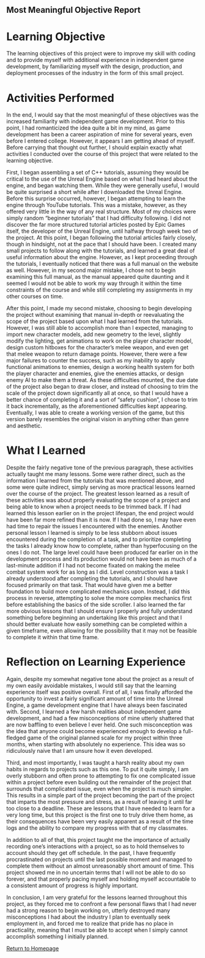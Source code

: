 ## Most Meaningful Objective Report

# Learning Objective
The learning objectives of this project were to improve my skill with coding and to provide myself with additional experience in independent game development, by familiarizing myself with the design, production, and deployment processes of the industry in the form of this small project.

# Activities Performed

In the end, I would say that the most meaningful of these objectives was the increased familiarity with independent game development. Prior to this point, I had romanticized the idea quite a bit in my mind, as game development has been a career aspiration of mine for several years, even before I entered college. However, it appears I am getting ahead of myself. Before carrying that thought out further, I should explain exactly what activities I conducted over the course of this project that were related to the learning objective.

First, I began assembling a set of C++ tutorials, assuming they would be critical to the use of the Unreal Engine based on what I had heard about the engine, and began watching them. While they were generally useful, I would be quite surprised a short while after I downloaded the Unreal Engine. Before this surprise occurred, however, I began attempting to learn the engine through YouTube tutorials. This was a mistake, however, as they offered very little in the way of any real structure. Most of my choices were simply random “beginner tutorials” that I had difficulty following. I did not discover the far more structured tutorial articles posted by Epic Games itself, the developer of the Unreal Engine, until halfway through week two of the project. At this point, I began following the tutorial articles fairly closely, though in hindsight, not at the pace that I should have been. I created many small projects to follow along with the tutorials, and learned a great deal of useful information about the engine. However, as I kept proceeding through the tutorials, I eventually noticed that there was a full manual on the website as well. However, in my second major mistake, I chose not to begin examining this full manual, as the manual appeared quite daunting and it seemed I would not be able to work my way through it within the time constraints of the course and while still completing my assignments in my other courses on time.

After this point, I made my second mistake, choosing to begin developing the project without examining that manual in-depth or reevaluating the scope of the project based upon what I had learned from the tutorials. However, I was still able to accomplish more than I expected, managing to import new character models, add new geometry to the level, slightly modify the lighting, get animations to work on the player character model, design custom hitboxes for the character’s melee weapon, and even get that melee weapon to return damage points. However, there were a few major failures to counter the success, such as my inability to apply functional animations to enemies, design a working health system for both the player character and enemies, give the enemies attacks, or design enemy AI to make them a threat. As these difficulties mounted, the due date of the project also began to draw closer, and instead of choosing to trim the scale of the project down significantly all at once, so that I would have a better chance of completing it and a sort of “safety cushion”, I chose to trim it back incrementally, as the aforementioned difficulties kept appearing. Eventually, I was able to create a working version of the game, but this version barely resembles the original vision in anything other than genre and aesthetic.

# What I Learned
Despite the fairly negative tone of the previous paragraph, these activities actually taught me many lessons. Some were rather direct, such as the information I learned from the tutorials that was mentioned above, and some were quite indirect, simply serving as more practical lessons learned over the course of the project. The greatest lesson learned as a result of these activities  was about properly evaluating the scope of a project and being able to know when a project needs to be trimmed back. If I had learned this lesson earlier on in the project lifespan, the end project would have been far more refined than it is now. If I had done so, I may have even had time to repair the issues I encountered with the enemies. Another personal lesson I learned is simply to be less stubborn about issues encountered during the completion of a task, and to prioritize completing the tasks I already know how to complete, rather than hyperfocusing on the ones I do not. The large level could have been produced far earlier on in the development process and its production would not have been as much of a last-minute addition if I had not become fixated on making the melee combat system work for as long as I did. Level construction was a task I already understood after completing the tutorials, and I should have focused primarily on that task. That would have given me a better foundation to build more complicated mechanics upon. Instead, I did this process in reverse, attempting to solve the more complex mechanics first before establishing the basics of the side scroller. I also learned the far more obvious lessons that I should ensure I properly and fully understand something before beginning an undertaking like this project and that I should better evaluate how easily something can be completed within a given timeframe, even allowing for the possibility that it may not be feasible to complete it within that time frame. 

# Reflection on Learning Experience
Again, despite my somewhat negative tone about the project as a result of my own easily avoidable mistakes, I would still say that the learning experience itself was positive overall. First of all, I was finally afforded the opportunity to invest a fairly significant amount of time into the Unreal Engine, a game development engine that I have always been fascinated with. Second, I learned a few harsh realities about independent game development, and had a few misconceptions of mine utterly shattered that are now baffling to even believe I ever held. One such misconception was the idea that anyone could become experienced enough to develop a full-fledged game of the original planned scale for my project within three months, when starting with absolutely no experience. This idea was so ridiculously naive that I am unsure how it even developed.  

Third, and most importantly, I was taught a harsh reality about my own habits in regards to projects such as this one. To put it quite simply, I am overly stubborn and often prone to attempting to fix one complicated issue within a project before even building out the remainder of the project that surrounds that complicated issue, even when the project is much simpler. This results in a simple part of the project becoming the part of the project that imparts the most pressure and stress, as a result of leaving it until far too close to a deadline. These are lessons that I have needed to learn for a very long time, but this project is the first one to truly drive them home, as their consequences have been very easily apparent as a result of the time logs and the ability to compare my progress with that of my classmates. 

In addition to all of that, this project taught me the importance of actually recording one’s interactions with a project, so as to hold themselves to account should they get off schedule. In the past, I have frequently procrastinated on projects until the last possible moment and managed to complete them without an almost unreasonably short amount of time. This project showed me in no uncertain terms that I will not be able to do so forever, and that properly pacing myself and holding myself accountable to a consistent amount of progress is highly important.

In conclusion, I am very grateful for the lessons learned throughout this project, as they forced me to confront a few personal flaws that I had never had a strong reason to begin working on, utterly destroyed many misconceptions I had about the industry I plan to eventually seek employment in, and forced me to realize that pride has no place in practicality, meaning that I must be able to accept when I simply cannot accomplish something I initially planned. 


[Return to Homepage](https://tkfromthe90s.github.io/)
